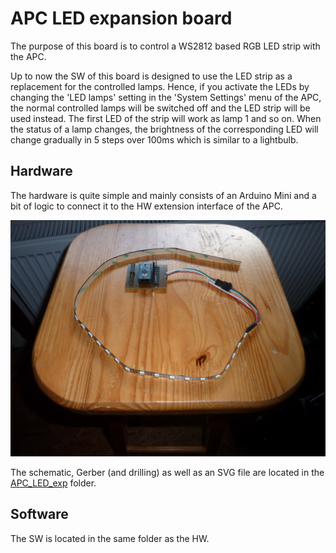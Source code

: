 # APC LED expansion board

The purpose of this board is to control a WS2812 based RGB LED strip with the APC.

Up to now the SW of this board is designed to use the LED strip as a replacement for the controlled lamps. Hence, if you activate the LEDs by changing the 'LED lamps' setting in the 'System Settings' menu of the APC, the normal controlled lamps will be switched off and the LED strip will be used instead. The first LED of the strip will work as lamp 1 and so on. When the status of a lamp changes, the brightness of the corresponding LED will change gradually in 5 steps over 100ms which is similar to a lightbulb.

## Hardware

The hardware is quite simple and mainly consists of an Arduino Mini and a bit of logic to connect it to the HW extension interface of the APC.

![Pic_Led_Exp](https://github.com/AmokSolderer/APC/blob/V00.23/DOC/PICS/LED_ExpBoard.jpg)

The schematic, Gerber (and drilling) as well as an SVG file are located in the [APC_LED_exp](https://github.com/AmokSolderer/APC/tree/master/DOC/Hardware/APC_LED_exp) folder.

## Software

The SW is located in the same folder as the HW.